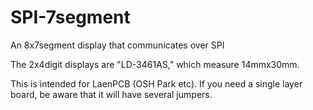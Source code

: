 # SPI-7segment
An 8x7segment display that communicates over SPI

The 2x4digit displays are "LD-3461AS," which measure 14mmx30mm.

This is intended for LaenPCB (OSH Park etc). If you need a single layer board, be aware that it will have several jumpers.
